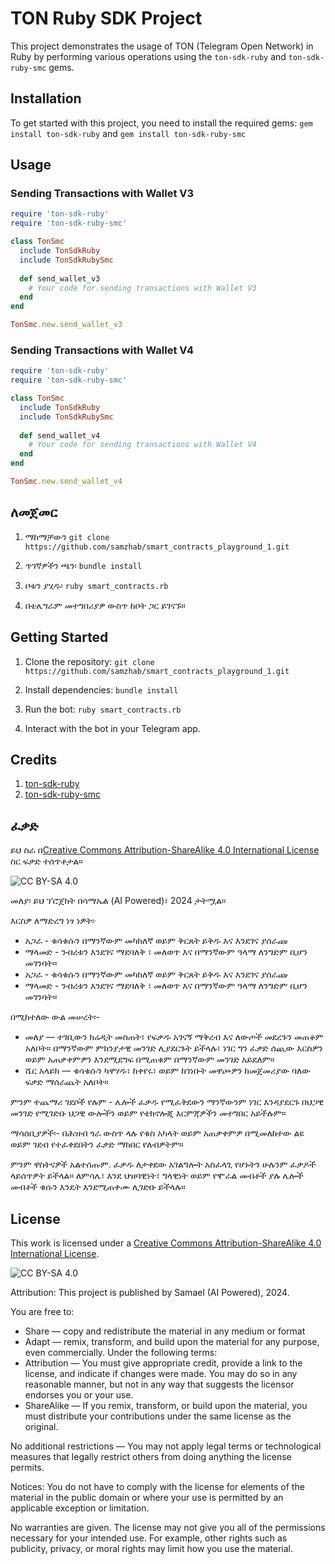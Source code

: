 # TON Ruby SDK Project

This project demonstrates the usage of TON (Telegram Open Network) in Ruby by performing various operations using the `ton-sdk-ruby` and `ton-sdk-ruby-smc` gems.

## Installation

To get started with this project, you need to install the required gems:
`gem install ton-sdk-ruby` and `gem install ton-sdk-ruby-smc`

## Usage 
### Sending Transactions with Wallet V3
``` ruby 
require 'ton-sdk-ruby'
require 'ton-sdk-ruby-smc'

class TonSmc
  include TonSdkRuby
  include TonSdkRubySmc
  
  def send_wallet_v3
    # Your code for sending transactions with Wallet V3
  end
end

TonSmc.new.send_wallet_v3
```

### Sending Transactions with Wallet V4
``` ruby
require 'ton-sdk-ruby'
require 'ton-sdk-ruby-smc'

class TonSmc
  include TonSdkRuby
  include TonSdkRubySmc
  
  def send_wallet_v4
    # Your code for sending transactions with Wallet V4
  end
end

TonSmc.new.send_wallet_v4
```
## ለመጀመር

1. ማከማቻውን `git clone https://github.com/samzhab/smart_contracts_playground_1.git`

2. ጥገኛዎችን ጫን፡ `bundle install`

3. ቦቱን ያሂዱ፡ `ruby smart_contracts.rb`

4. በቴሌግራም መተግበሪያዎ ውስጥ ከቦት ጋር ይገናኙ።

## Getting Started

1. Clone the repository: `git clone https://github.com/samzhab/smart_contracts_playground_1.git`

2. Install dependencies: `bundle install`

3. Run the bot: `ruby smart_contracts.rb`

4. Interact with the bot in your Telegram app.

## Credits 
1. [ton-sdk-ruby](https://github.com/nerzh/ton-sdk-ruby)
1. [ton-sdk-ruby-smc](https://github.com/nerzh/ton-sdk-ruby-smc)

## ፈቃድ
ይህ ስራ በ[Creative Commons Attribution-ShareAlike 4.0 International License](http://creativecommons.org/licenses/by-sa/4.0/) ስር ፍቃድ ተሰጥቶታል።

![CC BY-SA 4.0](https://i.creativecommons.org/l/by-sa/4.0/88x31.png)

መለያ፡ ይህ ፕሮጀክት በሳማኤል (AI Powered)፣ 2024 ታትሟል።

እርስዎ ለማድረግ ነፃ ነዎት፦
-  አጋራ  - ቁሳቁሱን በማንኛውም መካከለኛ ወይም ቅርጸት ይቅዱ እና እንደገና ያሰራጩ
-  ማላመድ  - ንብረቱን እንደገና ማደባለቅ ፣ መለወጥ እና በማንኛውም ዓላማ ለንግድም ቢሆን መገንባት።
-  አጋራ  - ቁሳቁሱን በማንኛውም መካከለኛ ወይም ቅርጸት ይቅዱ እና እንደገና ያሰራጩ
-  ማላመድ  - ንብረቱን እንደገና ማደባለቅ ፣ መለወጥ እና በማንኛውም ዓላማ ለንግድም ቢሆን መገንባት።

በሚከተለው ውል መሠረት፡-
-  መለያ — ተገቢውን ክሬዲት መስጠት፣ የፍቃዱ አገናኝ ማቅረብ እና ለውጦች መደረጉን መጠቆም አለቦት። በማንኛውም ምክንያታዊ መንገድ ሊያደርጉት ይችላሉ፣ ነገር ግን ፈቃድ ሰጪው እርስዎን ወይም አጠቃቀምዎን እንደሚደግፍ በሚጠቁም በማንኛውም መንገድ አይደለም።
- ሼር አላይክ — ቁሳቁሱን ካዋሃዱ፣ ከቀየሩ፣ ወይም ከገነቡት መዋጮዎን ከመጀመሪያው ባለው ፍቃድ ማሰራጨት አለቦት።

ምንም ተጨማሪ ገደቦች የሉም - ሌሎች ፈቃዱ የሚፈቅደውን ማንኛውንም ነገር እንዳያደርጉ በህጋዊ መንገድ የሚገድቡ ህጋዊ ውሎችን ወይም የቴክኖሎጂ እርምጃዎችን መተግበር አይችሉም።

ማሳሰቢያዎች፡-
በሕዝብ ጎራ ውስጥ ላሉ የቁስ አካላት ወይም አጠቃቀምዎ በሚመለከተው ልዩ ወይም ገደብ የተፈቀደበትን ፈቃድ ማክበር የለብዎትም።

ምንም ዋስትናዎች አልተሰጡም. ፈቃዱ ለታቀደው አገልግሎት አስፈላጊ የሆኑትን ሁሉንም ፈቃዶች ላይሰጥዎት ይችላል። ለምሳሌ፣ እንደ ህዝባዊነት፣ ግላዊነት ወይም የሞራል መብቶች ያሉ ሌሎች መብቶች ቁሱን እንዴት እንደሚጠቀሙ ሊገድቡ ይችላሉ።

## License
This work is licensed under a [Creative Commons Attribution-ShareAlike 4.0 International License](http://creativecommons.org/licenses/by-sa/4.0/).

![CC BY-SA 4.0](https://i.creativecommons.org/l/by-sa/4.0/88x31.png)

Attribution: This project is published by Samael (AI Powered), 2024.

You are free to:
- Share — copy and redistribute the material in any medium or format
- Adapt — remix, transform, and build upon the material for any purpose, even commercially.
Under the following terms:
- Attribution — You must give appropriate credit, provide a link to the license, and indicate if changes were made. You may do so in any reasonable manner, but not in any way that suggests the licensor endorses you or your use.
- ShareAlike — If you remix, transform, or build upon the material, you must distribute your contributions under the same license as the original.

No additional restrictions — You may not apply legal terms or technological measures that legally restrict others from doing anything the license permits.

Notices:
You do not have to comply with the license for elements of the material in the public domain or where your use is permitted by an applicable exception or limitation.

No warranties are given. The license may not give you all of the permissions necessary for your intended use. For example, other rights such as publicity, privacy, or moral rights may limit how you use the material.
